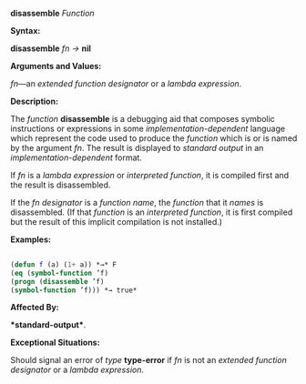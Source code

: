 **disassemble** *Function* 



**Syntax:** 



**disassemble** *fn →* **nil** 



**Arguments and Values:** 



*fn*—an *extended function designator* or a *lambda expression*. 



**Description:** 



The *function* **disassemble** is a debugging aid that composes symbolic instructions or expressions in some *implementation-dependent* language which represent the code used to produce the *function* which is or is named by the argument *fn*. The result is displayed to *standard output* in an *implementation-dependent* format. 



If *fn* is a *lambda expression* or *interpreted function*, it is compiled first and the result is disassembled. 



If the *fn designator* is a *function name*, the *function* that it *names* is disassembled. (If that *function* is an *interpreted function*, it is first compiled but the result of this implicit compilation is not installed.) 



**Examples:**
```lisp
 
(defun f (a) (1+ a)) *→* F 
(eq (symbol-function ’f) 
(progn (disassemble ’f) 
(symbol-function ’f))) *→ true* 

```
**Affected By:** 



**\*standard-output\***. 



**Exceptional Situations:** 



Should signal an error of *type* **type-error** if *fn* is not an *extended function designator* or a *lambda expression*. 




